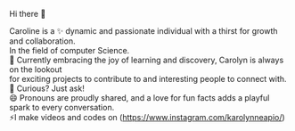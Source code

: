 Hi there 👋

Caroline is a ✨ dynamic and passionate individual with a thirst for growth and collaboration.<br/>
In the field of computer Science.<br/>
🌱 Currently embracing the joy of learning and discovery, Carolyn is always on the lookout <br/>
   for exciting projects to contribute to and interesting people to connect with.<br/>
💬 Curious? Just ask!<br/>
😄 Pronouns are proudly shared, and a love for fun facts adds a playful spark to every conversation.<br/>
⚡I make videos and codes on (https://www.instagram.com/karolynneapio/)



